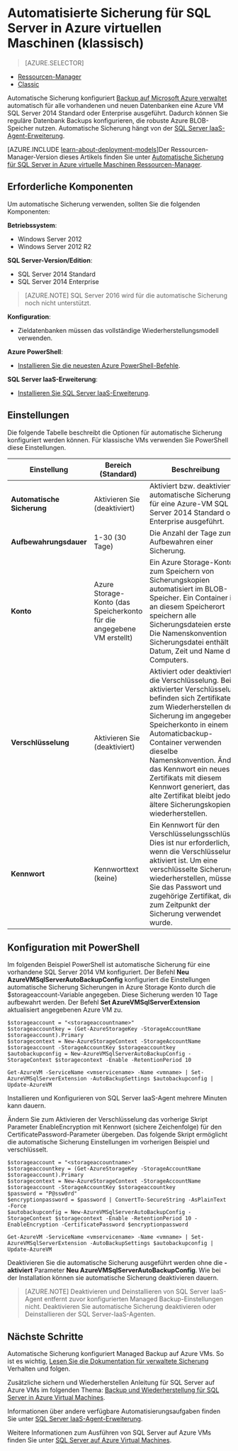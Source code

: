 <properties
    pageTitle="Automatisches Backup für SQL Server virtuelle Maschinen (klassisch) | Microsoft Azure"
    description="Erläutert das automatische Sicherungsfeature für SQL Server in Azure virtuelle Maschinen mit Ressourcen-Manager ausgeführt. "
    services="virtual-machines-windows"
    documentationCenter="na"
    authors="rothja"
    manager="jhubbard"
    editor=""
    tags="azure-service-management" />
<tags
    ms.service="virtual-machines-windows"
    ms.devlang="na"
    ms.topic="article"
    ms.tgt_pltfrm="vm-windows-sql-server"
    ms.workload="infrastructure-services"
    ms.date="09/26/2016"
    ms.author="jroth" />

# <a name="automated-backup-for-sql-server-in-azure-virtual-machines-classic"></a>Automatisierte Sicherung für SQL Server in Azure virtuellen Maschinen (klassisch)

> [AZURE.SELECTOR]
- [Ressourcen-Manager](virtual-machines-windows-sql-automated-backup.md)
- [Classic](virtual-machines-windows-classic-sql-automated-backup.md)

Automatische Sicherung konfiguriert [Backup auf Microsoft Azure verwaltet](https://msdn.microsoft.com/library/dn449496.aspx) automatisch für alle vorhandenen und neuen Datenbanken eine Azure VM SQL Server 2014 Standard oder Enterprise ausgeführt. Dadurch können Sie reguläre Datenbank Backups konfigurieren, die robuste Azure BLOB-Speicher nutzen. Automatische Sicherung hängt von der [SQL Server IaaS-Agent-Erweiterung](virtual-machines-windows-classic-sql-server-agent-extension.md).

[AZURE.INCLUDE [learn-about-deployment-models](../../includes/learn-about-deployment-models-classic-include.md)]Der Ressourcen-Manager-Version dieses Artikels finden Sie unter [Automatische Sicherung für SQL Server in Azure virtuelle Maschinen Ressourcen-Manager](virtual-machines-windows-sql-automated-backup.md).

## <a name="prerequisites"></a>Erforderliche Komponenten

Um automatische Sicherung verwenden, sollten Sie die folgenden Komponenten:

**Betriebssystem**:

- Windows Server 2012
- Windows Server 2012 R2

**SQL Server-Version/Edition**:

- SQL Server 2014 Standard
- SQL Server 2014 Enterprise

>[AZURE.NOTE] SQL Server 2016 wird für die automatische Sicherung noch nicht unterstützt.

**Konfiguration**:

- Zieldatenbanken müssen das vollständige Wiederherstellungsmodell verwenden.

**Azure PowerShell**:

- [Installieren Sie die neuesten Azure PowerShell-Befehle](../powershell-install-configure.md).

**SQL Server IaaS-Erweiterung**:

- [Installieren Sie SQL Server IaaS-Erweiterung](virtual-machines-windows-classic-sql-server-agent-extension.md).

## <a name="settings"></a>Einstellungen

Die folgende Tabelle beschreibt die Optionen für automatische Sicherung konfiguriert werden können. Für klassische VMs verwenden Sie PowerShell diese Einstellungen.

|Einstellung|Bereich (Standard)|Beschreibung|
|---|---|---|
|**Automatische Sicherung**|Aktivieren Sie (deaktiviert)|Aktiviert bzw. deaktiviert automatische Sicherung für eine Azure-VM SQL Server 2014 Standard oder Enterprise ausgeführt.|
|**Aufbewahrungsdauer**|1-30 (30 Tage)|Die Anzahl der Tage zum Aufbewahren einer Sicherung.|
|**Konto**|Azure Storage-Konto (das Speicherkonto für die angegebene VM erstellt)|Ein Azure Storage-Konto zum Speichern von Sicherungskopien automatisiert im BLOB-Speicher. Ein Container ist an diesem Speicherort speichern alle Sicherungsdateien erstellt. Die Namenskonvention Sicherungsdatei enthält Datum, Zeit und Name des Computers.|
|**Verschlüsselung**|Aktivieren Sie (deaktiviert)|Aktiviert oder deaktiviert die Verschlüsselung. Bei aktivierter Verschlüsselung befinden sich Zertifikate zum Wiederherstellen der Sicherung im angegebenen Speicherkonto in einem Automaticbackup-Container verwenden dieselbe Namenskonvention. Ändert das Kennwort ein neues Zertifikats mit diesem Kennwort generiert, das alte Zertifikat bleibt jedoch ältere Sicherungskopien wiederherstellen.|
|**Kennwort**|Kennworttext (keine)|Ein Kennwort für den Verschlüsselungsschlüssel. Dies ist nur erforderlich, wenn die Verschlüsselung aktiviert ist. Um eine verschlüsselte Sicherung wiederherstellen, müssen Sie das Passwort und zugehörige Zertifikat, die zum Zeitpunkt der Sicherung verwendet wurde.|

## <a name="configuration-with-powershell"></a>Konfiguration mit PowerShell

Im folgenden Beispiel PowerShell ist automatische Sicherung für eine vorhandene SQL Server 2014 VM konfiguriert. Der Befehl **Neu AzureVMSqlServerAutoBackupConfig** konfiguriert die Einstellungen automatische Sicherung Sicherungen in Azure Storage Konto durch die $storageaccount-Variable angegeben. Diese Sicherung werden 10 Tage aufbewahrt werden. Der Befehl **Set AzureVMSqlServerExtension** aktualisiert angegebenen Azure VM zu.

    $storageaccount = "<storageaccountname>"
    $storageaccountkey = (Get-AzureStorageKey -StorageAccountName $storageaccount).Primary
    $storagecontext = New-AzureStorageContext -StorageAccountName $storageaccount -StorageAccountKey $storageaccountkey
    $autobackupconfig = New-AzureVMSqlServerAutoBackupConfig -StorageContext $storagecontext -Enable -RetentionPeriod 10

    Get-AzureVM -ServiceName <vmservicename> -Name <vmname> | Set-AzureVMSqlServerExtension -AutoBackupSettings $autobackupconfig | Update-AzureVM

Installieren und Konfigurieren von SQL Server IaaS-Agent mehrere Minuten kann dauern.

Ändern Sie zum Aktivieren der Verschlüsselung das vorherige Skript Parameter EnableEncryption mit Kennwort (sichere Zeichenfolge) für den CertificatePassword-Parameter übergeben. Das folgende Skript ermöglicht die automatische Sicherung Einstellungen im vorherigen Beispiel und verschlüsselt.

    $storageaccount = "<storageaccountname>"
    $storageaccountkey = (Get-AzureStorageKey -StorageAccountName $storageaccount).Primary
    $storagecontext = New-AzureStorageContext -StorageAccountName $storageaccount -StorageAccountKey $storageaccountkey
    $password = "P@ssw0rd"
    $encryptionpassword = $password | ConvertTo-SecureString -AsPlainText -Force  
    $autobackupconfig = New-AzureVMSqlServerAutoBackupConfig -StorageContext $storagecontext -Enable -RetentionPeriod 10 -EnableEncryption -CertificatePassword $encryptionpassword

    Get-AzureVM -ServiceName <vmservicename> -Name <vmname> | Set-AzureVMSqlServerExtension -AutoBackupSettings $autobackupconfig | Update-AzureVM

Deaktivieren Sie die automatische Sicherung ausgeführt werden ohne die **-aktiviert** Parameter **Neu AzureVMSqlServerAutoBackupConfig**. Wie bei der Installation können sie automatische Sicherung deaktivieren dauern.

>[AZURE.NOTE] Deaktivieren und Deinstallieren von SQL Server IaaS-Agent entfernt zuvor konfigurierten Managed Backup-Einstellungen nicht. Deaktivieren Sie automatische Sicherung deaktivieren oder Deinstallieren der SQL Server-IaaS-Agenten.

## <a name="next-steps"></a>Nächste Schritte

Automatische Sicherung konfiguriert Managed Backup auf Azure VMs. So ist es wichtig, [Lesen Sie die Dokumentation für verwaltete Sicherung](https://msdn.microsoft.com/library/dn449496.aspx) Verhalten und folgen.

Zusätzliche sichern und Wiederherstellen Anleitung für SQL Server auf Azure VMs im folgenden Thema: [Backup und Wiederherstellung für SQL Server in Azure Virtual Machines](virtual-machines-windows-sql-backup-recovery.md).

Informationen über andere verfügbare Automatisierungsaufgaben finden Sie unter [SQL Server IaaS-Agent-Erweiterung](virtual-machines-windows-classic-sql-server-agent-extension.md).

Weitere Informationen zum Ausführen von SQL Server auf Azure VMs finden Sie unter [SQL Server auf Azure Virtual Machines](virtual-machines-windows-sql-server-iaas-overview.md).
